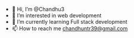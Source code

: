 - 👋 Hi, I’m @Chandhu3
- 👀 I’m interested in web development 
- 🌱 I’m currently learning Full stack development 
- 📫 How to reach me chandhuntr39@gmail.com

<!---
Chandhu3/Chandhu3 is a ✨ special ✨ repository because its `README.md` (this file) appears on your GitHub profile.
You can click the Preview link to take a look at your changes.
--->
